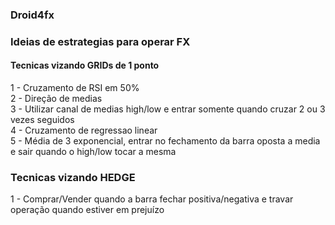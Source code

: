 ### Droid4fx

### Ideias de estrategias para operar FX

#### Tecnicas vizando GRIDs de 1 ponto

  1 - Cruzamento de RSI em 50%<br>
  2 - Direção de medias<br>
  3 - Utilizar canal de medias high/low e entrar somente quando cruzar 2 ou 3 vezes seguidos<br>
  4 - Cruzamento de regressao linear<br>
  5 - Média de 3 exponencial, entrar no fechamento da barra oposta a media e sair quando o high/low tocar a mesma

### Tecnicas vizando HEDGE

  1 - Comprar/Vender quando a barra fechar positiva/negativa e travar operação quando estiver em prejuízo
